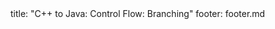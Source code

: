 <frontmatter>
title: "C++ to Java: Control Flow: Branching"
footer: footer.md
</frontmatter>

<include src="navbar.md" boilerplate />

<include src="unit-inPage-asFlat.md" boilerplate />